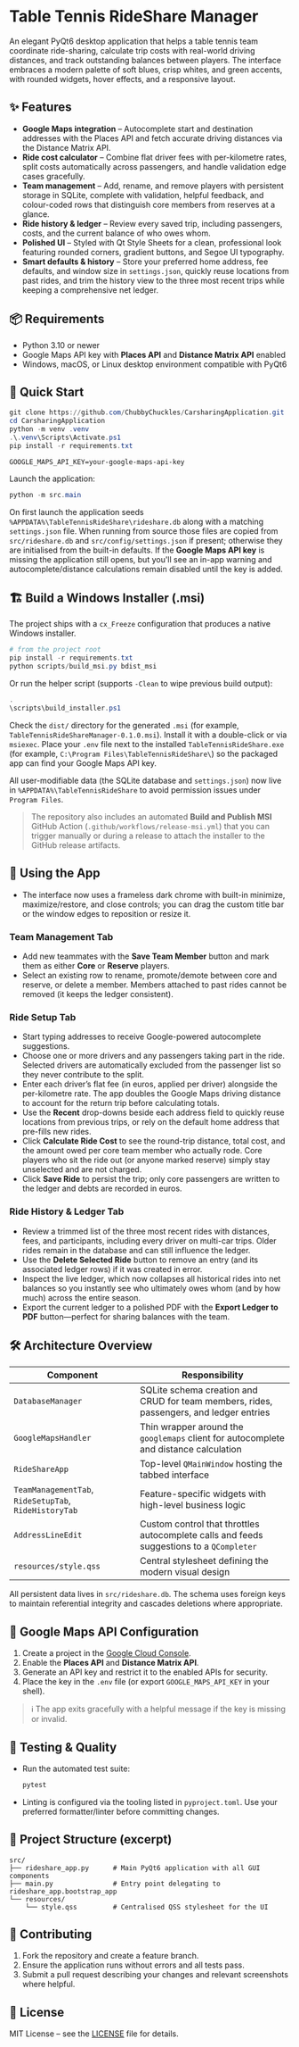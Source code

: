 # Table Tennis RideShare Manager

An elegant PyQt6 desktop application that helps a table tennis team coordinate ride-sharing, calculate trip costs with real-world driving distances, and track outstanding balances between players. The interface embraces a modern palette of soft blues, crisp whites, and green accents, with rounded widgets, hover effects, and a responsive layout.

## ✨ Features

- **Google Maps integration** – Autocomplete start and destination addresses with the Places API and fetch accurate driving distances via the Distance Matrix API.
- **Ride cost calculator** – Combine flat driver fees with per-kilometre rates, split costs automatically across passengers, and handle validation edge cases gracefully.
- **Team management** – Add, rename, and remove players with persistent storage in SQLite, complete with validation, helpful feedback, and colour-coded rows that distinguish core members from reserves at a glance.
- **Ride history & ledger** – Review every saved trip, including passengers, costs, and the current balance of who owes whom.
- **Polished UI** – Styled with Qt Style Sheets for a clean, professional look featuring rounded corners, gradient buttons, and Segoe UI typography.
- **Smart defaults & history** – Store your preferred home address, fee defaults, and window size in `settings.json`, quickly reuse locations from past rides, and trim the history view to the three most recent trips while keeping a comprehensive net ledger.

## 📦 Requirements

- Python 3.10 or newer
- Google Maps API key with **Places API** and **Distance Matrix API** enabled
- Windows, macOS, or Linux desktop environment compatible with PyQt6

## 🚀 Quick Start

```powershell
git clone https://github.com/ChubbyChuckles/CarsharingApplication.git
cd CarsharingApplication
python -m venv .venv
.\.venv\Scripts\Activate.ps1
pip install -r requirements.txt
```

```text
GOOGLE_MAPS_API_KEY=your-google-maps-api-key
```

Launch the application:

```powershell
python -m src.main
```

On first launch the application seeds `%APPDATA%\TableTennisRideShare\rideshare.db` along with a matching `settings.json` file. When running from source those files are copied from `src/rideshare.db` and `src/config/settings.json` if present; otherwise they are initialised from the built-in defaults.
If the **Google Maps API key** is missing the application still opens, but you'll see an in-app warning and autocomplete/distance calculations remain disabled until the key is added.

## 🏗️ Build a Windows Installer (.msi)

The project ships with a `cx_Freeze` configuration that produces a native Windows installer.

```powershell
# from the project root
pip install -r requirements.txt
python scripts/build_msi.py bdist_msi
```

Or run the helper script (supports `-Clean` to wipe previous build output):

```powershell
.
\scripts\build_installer.ps1
```

Check the `dist/` directory for the generated `.msi` (for example, `TableTennisRideShareManager-0.1.0.msi`). Install it with a double-click or via `msiexec`. Place your `.env` file next to the installed `TableTennisRideShare.exe` (for example, `C:\Program Files\TableTennisRideShare\`) so the packaged app can find your Google Maps API key.

All user-modifiable data (the SQLite database and `settings.json`) now live in `%APPDATA%\TableTennisRideShare` to avoid permission issues under `Program Files`.

> The repository also includes an automated **Build and Publish MSI** GitHub Action (`.github/workflows/release-msi.yml`) that you can trigger manually or during a release to attach the installer to the GitHub release artifacts.

## 🧭 Using the App

- The interface now uses a frameless dark chrome with built-in minimize, maximize/restore, and close controls; you can drag the custom title bar or the window edges to reposition or resize it.

### Team Management Tab

- Add new teammates with the **Save Team Member** button and mark them as either **Core** or **Reserve** players.
- Select an existing row to rename, promote/demote between core and reserve, or delete a member. Members attached to past rides cannot be removed (it keeps the ledger consistent).

### Ride Setup Tab

- Start typing addresses to receive Google-powered autocomplete suggestions.
- Choose one or more drivers and any passengers taking part in the ride. Selected drivers are automatically excluded from the passenger list so they never contribute to the split.
- Enter each driver’s flat fee (in euros, applied per driver) alongside the per-kilometre rate. The app doubles the Google Maps driving distance to account for the return trip before calculating totals.
- Use the **Recent** drop-downs beside each address field to quickly reuse locations from previous trips, or rely on the default home address that pre-fills new rides.
- Click **Calculate Ride Cost** to see the round-trip distance, total cost, and the amount owed per core team member who actually rode. Core players who sit the ride out (or anyone marked reserve) simply stay unselected and are not charged.
- Click **Save Ride** to persist the trip; only core passengers are written to the ledger and debts are recorded in euros.

### Ride History & Ledger Tab

- Review a trimmed list of the three most recent rides with distances, fees, and participants, including every driver on multi-car trips. Older rides remain in the database and can still influence the ledger.
- Use the **Delete Selected Ride** button to remove an entry (and its associated ledger rows) if it was created in error.
- Inspect the live ledger, which now collapses all historical rides into net balances so you instantly see who ultimately owes whom (and by how much) across the entire season.
- Export the current ledger to a polished PDF with the **Export Ledger to PDF** button—perfect for sharing balances with the team.

## 🛠 Architecture Overview

| Component                                             | Responsibility                                                                           |
| ----------------------------------------------------- | ---------------------------------------------------------------------------------------- |
| `DatabaseManager`                                     | SQLite schema creation and CRUD for team members, rides, passengers, and ledger entries  |
| `GoogleMapsHandler`                                   | Thin wrapper around the `googlemaps` client for autocomplete and distance calculation    |
| `RideShareApp`                                        | Top-level `QMainWindow` hosting the tabbed interface                                     |
| `TeamManagementTab`, `RideSetupTab`, `RideHistoryTab` | Feature-specific widgets with high-level business logic                                  |
| `AddressLineEdit`                                     | Custom control that throttles autocomplete calls and feeds suggestions to a `QCompleter` |
| `resources/style.qss`                                 | Central stylesheet defining the modern visual design                                     |

All persistent data lives in `src/rideshare.db`. The schema uses foreign keys to maintain referential integrity and cascades deletions where appropriate.

## 🔑 Google Maps API Configuration

1. Create a project in the [Google Cloud Console](https://console.cloud.google.com/).
2. Enable the **Places API** and **Distance Matrix API**.
3. Generate an API key and restrict it to the enabled APIs for security.
4. Place the key in the `.env` file (or export `GOOGLE_MAPS_API_KEY` in your shell).

> ℹ️ The app exits gracefully with a helpful message if the key is missing or invalid.

## 🧪 Testing & Quality

- Run the automated test suite:

  ```powershell
  pytest
  ```

- Linting is configured via the tooling listed in `pyproject.toml`. Use your preferred formatter/linter before committing changes.

## 📁 Project Structure (excerpt)

```
src/
├── rideshare_app.py      # Main PyQt6 application with all GUI components
├── main.py               # Entry point delegating to rideshare_app.bootstrap_app
└── resources/
    └── style.qss         # Centralised QSS stylesheet for the UI
```

## 🤝 Contributing

1. Fork the repository and create a feature branch.
2. Ensure the application runs without errors and all tests pass.
3. Submit a pull request describing your changes and relevant screenshots where helpful.

## 📄 License

MIT License – see the [LICENSE](LICENSE) file for details.
